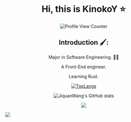 <div align=center>
  
# Hi, this is KinokoY :star:

![Profile View Counter](https://komarev.com/ghpvc/?username=JiquanWang99)

## Introduction 🖌️:

Major in Software Engineering. :man_technologist:
  
  <p>A Front-End engineer.</p>
  <p>Learning Rust.</p>

[![TopLangs](https://github-readme-stats.vercel.app/api/top-langs/?username=JiquanWang99&layout=compact)](https://github.com/anuraghazra/github-readme-stats)

![JiquanWang's GitHub stats](https://github-readme-stats.vercel.app/api?username=JiquanWang99&show_icons=true&bg_color=30,e96443,904e95&title_color=fff&text_color=fff)

![](https://github-profile-trophy.vercel.app/?username=JiquanWang99&theme=flat&column=7&margin-w=10)

</div>

![](https://hit.yhype.me/github/profile?user_id=57290456)
